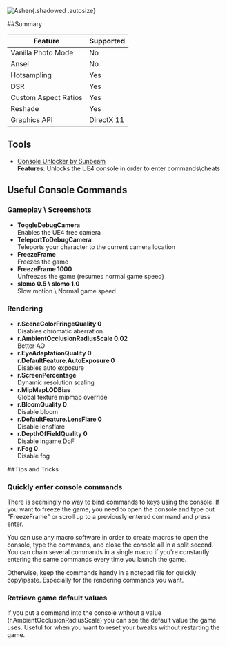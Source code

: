![Ashen](Images\ashen_header.png "Shot by Natty Dread"){.shadowed .autosize}

##Summary

Feature | Supported
--|--
Vanilla Photo Mode | No
Ansel | No
Hotsampling | Yes
DSR | Yes
Custom Aspect Ratios | Yes
Reshade | Yes
Graphics API | DirectX 11
 
## Tools

* [Console Unlocker by Sunbeam](http://fearlessrevolution.com/viewtopic.php?t=8410)  
**Features**: Unlocks the UE4 console in order to enter commands\cheats

## Useful Console Commands

### Gameplay \ Screenshots

* **ToggleDebugCamera**  
Enables the UE4 free camera
* **TeleportToDebugCamera**  
Teleports your character to the current camera location  
* **FreezeFrame**  
Freezes the game
* **FreezeFrame 1000**  
Unfreezes the game (resumes normal game speed)
* **slomo 0.5 \ slomo 1.0**  
Slow motion \ Normal game speed

### Rendering
* **r.SceneColorFringeQuality 0**  
Disables chromatic aberration
* **r.AmbientOcclusionRadiusScale 0.02**  
Better AO
* **r.EyeAdaptationQuality 0**  
**r.DefaultFeature.AutoExposure 0**  
Disables auto exposure  
* **r.ScreenPercentage**  
Dynamic resolution scaling  
* **r.MipMapLODBias**  
Global texture mipmap override  
* **r.BloomQuality 0**  
Disable bloom  
* **r.DefaultFeature.LensFlare 0**  
Disable lensflare
* **r.DepthOfFieldQuality 0**  
Disable ingame DoF
* **r.Fog 0**  
Disable fog

##Tips and Tricks

### Quickly enter console commands
There is seemingly no way to bind commands to keys using the console. If you want to freeze the game, you need to open the console and type out "FreezeFrame" or scroll up to a previously entered command and press enter.

You can use any macro software in order to create macros to open the console, type the commands, and close the console all in a split second. You can chain several commands in a single macro if you're constantly entering the same commands every time you launch the game.

Otherwise, keep the commands handy in a notepad file for quickly copy\paste. Especially for the rendering commands you want. 

### Retrieve game default values

If you put a command into the console without a value (r.AmbientOcclusionRadiusScale) you can see the default value the game uses. Useful for when you want to reset your tweaks without restarting the game.